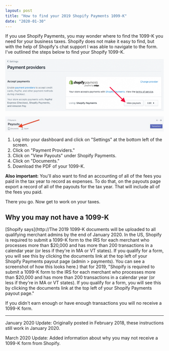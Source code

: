 ```yaml
---
layout: post
title: "How to find your 2019 Shopify Payments 1099-K"
date: "2020-01-30"
---
```


If you use Shopify Payments, you may wonder where to find the 1099-K you need for your business taxes. Shopify does not make it easy to find, but with the help of Shopify's chat support I was able to navigate to the form. I've outlined the steps below to find your Shopify 1099-K.

![](/assets/images/shopify-view-payouts-768x253.png)

![](/assets/images/Screen-Shot-2020-03-05-at-10.11.13-AM-768x72.jpg)

1. Log into your dashboard and click on "Settings" at the bottom left of the screen.
2. Click on "Payment Providers."
3. Click on "View Payouts" under Shopify Payments.
4. Click on "Documents."
5. Download the PDF of your 1099-K.

**Also important:** You'll also want to find an accounting of all of the fees you paid in the tax year to record as expenses. To do that, on the payouts page export a record of all of the payouts for the tax year. That will include all of the fees you paid.

There you go. Now get to work on your taxes.

## Why you may not have a 1099-K

[Shopify says](http://The 2019 1099-K documents will be uploaded to all qualifying merchant admins by the end of January 2020. In the US, Shopify is required to submit a 1099-K form to the IRS for each merchant who processes more than $20,000 and has more than 200 transactions in a calendar year (or less if they're in MA or VT states). If you qualify for a form, you will see this by clicking the documents link at the top left of your Shopify Payments payout page (admin > payments). You can see a screenshot of how this looks here.) that for 2019, "Shopify is required to submit a 1099-K form to the IRS for each merchant who processes more than $20,000 and has more than 200 transactions in a calendar year (or less if they're in MA or VT states). If you qualify for a form, you will see this by clicking the documents link at the top left of your Shopify Payments payout page."

If you didn't earn enough or have enough transactions you will no receive a 1099-K form.

* * *

January 2020 Update: Originally posted in February 2018, these instructions still work in January 2020.

March 2020 Update: Added information about why you may not receive a 1099-K form from Shopify.
